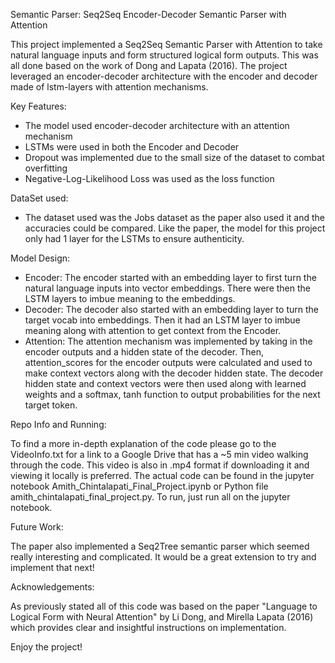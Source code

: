 Semantic Parser: Seq2Seq Encoder-Decoder Semantic Parser with Attention

This project implemented a Seq2Seq Semantic Parser with Attention to take natural language inputs and form structured logical form outputs. This was all done based on the work of Dong and Lapata (2016).
The project leveraged an encoder-decoder architecture with the encoder and decoder made of lstm-layers with attention mechanisms.

Key Features:
- The model used encoder-decoder architecture with an attention mechanism
- LSTMs were used in both the Encoder and Decoder
- Dropout was implemented due to the small size of the dataset to combat overfitting
- Negative-Log-Likelihood Loss was used as the loss function

DataSet used:
- The dataset used was the Jobs dataset as the paper also used it and the accuracies could be compared. Like the paper, the model for this project only had 1 layer for the LSTMs to ensure authenticity.

Model Design:
- Encoder: The encoder started with an embedding layer to first turn the natural language inputs into vector embeddings. There were then the LSTM layers to imbue meaning to the embeddings.
- Decoder: The decoder also started with an embedding layer to turn the target vocab into embeddings. Then it had an LSTM layer to imbue meaning along with attention to get context from the Encoder.
- Attention: The attention mechanism was implemented by taking in the encoder outputs and a hidden state of the decoder. Then, attention_scores for the encoder outputs were calculated and used to make 
context vectors along with the decoder hidden state. The decoder hidden state and context vectors were then used along with learned weights and a softmax, tanh function to output probabilities for the next target token.

Repo Info and Running:

To find a more in-depth explanation of the code please go to the VideoInfo.txt for a link to a Google Drive that has a ~5 min video walking through the code. This video is also in .mp4 format 
if downloading it and viewing it locally is preferred. The actual code can be found in the jupyter notebook Amith_Chintalapati_Final_Project.ipynb or Python file amith_chintalapati_final_project.py.
To run, just run all on the jupyter notebook.

Future Work:

The paper also implemented a Seq2Tree semantic parser which seemed really interesting and complicated. It would be a great extension to try and implement that next!

Acknowledgements:

As previously stated all of this code was based on the paper "Language to Logical Form with Neural Attention" by Li Dong, and Mirella Lapata (2016) which provides clear and insightful instructions on implementation.

Enjoy the project!
